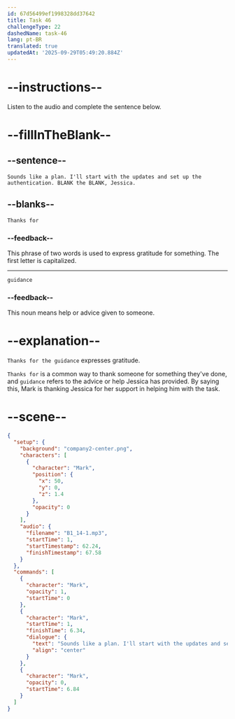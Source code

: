 ```yaml
---
id: 67d56499ef1998328dd37642
title: Task 46
challengeType: 22
dashedName: task-46
lang: pt-BR
translated: true
updatedAt: '2025-09-29T05:49:20.884Z'
---
```


<!-- Mark: Sounds like a plan. I'll start with the updates and set up the authentication. Thanks for the guidance, Jessica. -->

# --instructions--

Listen to the audio and complete the sentence below.

# --fillInTheBlank--

## --sentence--

`Sounds like a plan. I'll start with the updates and set up the authentication. BLANK the BLANK, Jessica.`

## --blanks--

`Thanks for`

### --feedback--

This phrase of two words is used to express gratitude for something. The first letter is capitalized.

---

`guidance`

### --feedback--

This noun means help or advice given to someone.

# --explanation--

`Thanks for the guidance` expresses gratitude.

`Thanks for` is a common way to thank someone for something they've done, and `guidance` refers to the advice or help Jessica has provided. By saying this, Mark is thanking Jessica for her support in helping him with the task.

# --scene--

```json
{
  "setup": {
    "background": "company2-center.png",
    "characters": [
      {
        "character": "Mark",
        "position": {
          "x": 50,
          "y": 0,
          "z": 1.4
        },
        "opacity": 0
      }
    ],
    "audio": {
      "filename": "B1_14-1.mp3",
      "startTime": 1,
      "startTimestamp": 62.24,
      "finishTimestamp": 67.58
    }
  },
  "commands": [
    {
      "character": "Mark",
      "opacity": 1,
      "startTime": 0
    },
    {
      "character": "Mark",
      "startTime": 1,
      "finishTime": 6.34,
      "dialogue": {
        "text": "Sounds like a plan. I'll start with the updates and set up the authentication. Thanks for the guidance, Jessica.",
        "align": "center"
      }
    },
    {
      "character": "Mark",
      "opacity": 0,
      "startTime": 6.84
    }
  ]
}
```
